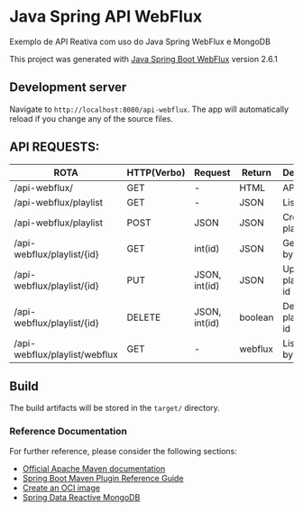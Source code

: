 # Java Spring API WebFlux
Exemplo de API Reativa com uso do Java Spring WebFlux e MongoDB

This project was generated with [Java Spring Boot WebFlux](https://spring.io/projects/spring-boot) version 2.6.1

## Development server

Navigate to `http://localhost:8080/api-webflux`. The app will automatically reload if you change any of the source files.

## API REQUESTS: 

ROTA                          |     HTTP(Verbo)   |    Request    |    Return   |    Description           |
----------------------------- | ----------------- | ------------- | ----------- | ------------------------ |
/api-webflux/                 |       GET         |      -        |     HTML    | API index                |
/api-webflux/playlist         |       GET         |      -        |     JSON    | List playlist            |
/api-webflux/playlist         |       POST        |     JSON      |     JSON    | Create playlist          |
/api-webflux/playlist/{id}    |       GET         |    int(id)    |     JSON    | Get playlist by id       |
/api-webflux/playlist/{id}    |       PUT         | JSON, int(id) |     JSON    | Update playlist by id    |
/api-webflux/playlist/{id}    |       DELETE      | JSON, int(id) |    boolean  | Delete playlist by id    |
/api-webflux/playlist/webflux |       GET         |       -       |    webflux  | List playlist by webflux |

## Build

The build artifacts will be stored in the `target/` directory.

### Reference Documentation
For further reference, please consider the following sections:

* [Official Apache Maven documentation](https://maven.apache.org/guides/index.html)
* [Spring Boot Maven Plugin Reference Guide](https://docs.spring.io/spring-boot/docs/2.6.1/maven-plugin/reference/html/)
* [Create an OCI image](https://docs.spring.io/spring-boot/docs/2.6.1/maven-plugin/reference/html/#build-image)
* [Spring Data Reactive MongoDB](https://docs.spring.io/spring-boot/docs/2.6.1/reference/htmlsingle/#boot-features-mongodb)

